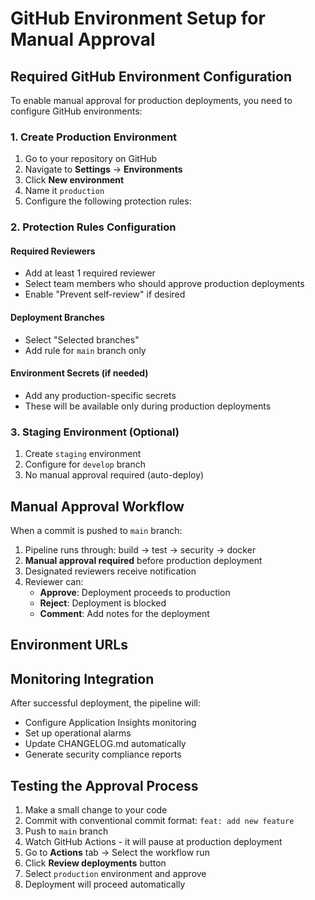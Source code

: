 # GitHub Environment Setup for Manual Approval

## Required GitHub Environment Configuration

To enable manual approval for production deployments, you need to configure GitHub environments:

### 1. Create Production Environment

1. Go to your repository on GitHub
2. Navigate to **Settings** → **Environments**
3. Click **New environment**
4. Name it `production`
5. Configure the following protection rules:

### 2. Protection Rules Configuration

#### Required Reviewers
- Add at least 1 required reviewer
- Select team members who should approve production deployments
- Enable "Prevent self-review" if desired

#### Deployment Branches
- Select "Selected branches"
- Add rule for `main` branch only

#### Environment Secrets (if needed)
- Add any production-specific secrets
- These will be available only during production deployments

### 3. Staging Environment (Optional)

1. Create `staging` environment
2. Configure for `develop` branch
3. No manual approval required (auto-deploy)

## Manual Approval Workflow

When a commit is pushed to `main` branch:

1. Pipeline runs through: build → test → security → docker
2. **Manual approval required** before production deployment
3. Designated reviewers receive notification
4. Reviewer can:
   - **Approve**: Deployment proceeds to production
   - **Reject**: Deployment is blocked
   - **Comment**: Add notes for the deployment

## Environment URLs



## Monitoring Integration

After successful deployment, the pipeline will:
- Configure Application Insights monitoring
- Set up operational alarms
- Update CHANGELOG.md automatically
- Generate security compliance reports

## Testing the Approval Process

1. Make a small change to your code
2. Commit with conventional commit format: `feat: add new feature`
3. Push to `main` branch
4. Watch GitHub Actions - it will pause at production deployment
5. Go to **Actions** tab → Select the workflow run
6. Click **Review deployments** button
7. Select `production` environment and approve
8. Deployment will proceed automatically